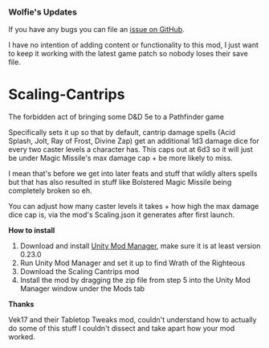 ### Wolfie's Updates

If you have any bugs you can file an [issue on GitHub](https://github.com/WittleWolfie/Scaling-Cantrips/issues/new).

I have no intention of adding content or functionality to this mod, I just want to keep it working with the latest game
patch so nobody loses their save file.

# Scaling-Cantrips

The forbidden act of bringing some D&amp;D 5e to a Pathfinder game

Specifically sets it up so that by default, cantrip damage spells (Acid Splash, Jolt, Ray of Frost, Divine Zap) get an additional 1d3 damage dice for every two caster levels a character has.
This caps out at 6d3 so it will just be under Magic Missile's max damage cap + be more likely to miss.

I mean that's before we get into later feats and stuff that wildly alters spells but that has also resulted in stuff like Bolstered Magic Missile being completely broken so eh.

You can adjust how many caster levels it takes + how high the max damage dice cap is, via the mod's Scaling.json it generates after first launch.

**How to install**

1. Download and install [Unity Mod Manager](https://github.com/newman55/unity-mod-manager), make sure it is at least version 0.23.0
2. Run Unity Mod Manager and set it up to find Wrath of the Righteous
3. Download the Scaling Cantrips mod
4. Install the mod by dragging the zip file from step 5 into the Unity Mod Manager window under the Mods tab

**Thanks**

Vek17 and their Tabletop Tweaks mod, couldn't understand how to actually do some of this stuff I couldn't dissect and take apart how your mod worked. 